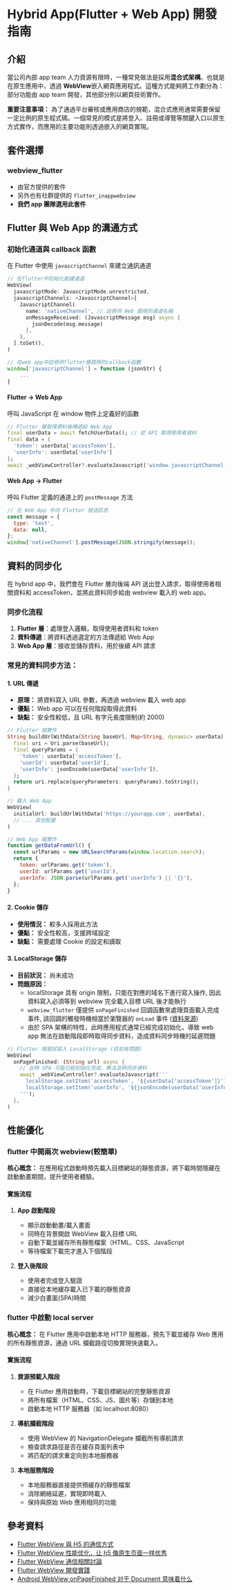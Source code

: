 # Hybrid App(Flutter + Web App) 開發指南

## 介紹

當公司內部 app team 人力資源有限時，一種常見做法是採用**混合式架構**。也就是在原生應用中，透過 **WebView**嵌入網頁應用程式。這種方式能夠將工作劃分為：部分功能由 app team 開發，其他部分則以網頁技術實作。

**重要注意事項：** 為了通過平台審核或應用商店的規範，混合式應用通常需要保留一定比例的原生程式碼。一個常見的模式是將登入、註冊或導覽等關鍵入口以原生方式實作，而應用的主要功能則透過嵌入的網頁實現。

## 套件選擇

### webview_flutter

- 由官方提供的套件
- 另外也有社群提供的 `flutter_inappwebview`
- **我們 app 團隊選用此套件**

## Flutter 與 Web App 的溝通方式

### 初始化通道與 callback 函數

在 Flutter 中使用 `javascriptChannel` 來建立通訊通道

```dart
// 在flutter中初始化創建通道
WebView(
  javascriptMode: JavascriptMode.unrestricted,
  javascriptChannels: <JavascriptChannel>[
    JavascriptChannel(
      name: 'nativeChannel', // 註冊供 Web 調用的通道名稱
      onMessageReceived: (JavascriptMessage msg) async {
        jsonDecode(msg.message)
      },
    ),
  ].toSet(),
)
```

```javascript
// 在web app中註冊供flutter層調用的callback函數
window['javascriptChannel'] = function (jsonStr) {
    ...
}

```

#### Flutter → Web App

呼叫 JavaScript 在 window 物件上定義好的函數

```dart
// Flutter 層取得資料後傳遞給 Web App
final userData = await fetchUserData(); // 從 API 取得使用者資料
final data = {
  'token': userData['accessToken'],
  'userInfo': userData['userInfo']
};
await _webViewController?.evaluateJavascript('window.javascriptChannel(JSON.stringify(data))');
```

#### Web App → Flutter

呼叫 Flutter 定義的通道上的 `postMessage` 方法

```javascript
// 在 Web App 中向 Flutter 發送訊息
const message = {
  type: 'test',
  data: null,
};
window['nativeChannel'].postMessage(JSON.stringify(message));
```

## 資料的同步化

在 hybrid app 中，我們會在 Flutter 層向後端 API 送出登入請求，取得使用者相關資料和 accessToken，並將此資料同步給由 webview 載入的 web app。

### 同步化流程

1. **Flutter 層**：處理登入邏輯，取得使用者資料和 token
2. **資料傳遞**：將資料透過選定的方法傳遞給 Web App
3. **Web App 層**：接收並儲存資料，用於後續 API 請求

### 常見的資料同步方法：

#### 1. URL 傳遞

- **原理：** 將資料寫入 URL 參數，再透過 webview 載入 web app
- **優點：** Web app 可以在任何階段取得此資料
- **缺點：** 安全性較低，且 URL 有字元長度限制(約 2000)

```dart
// Flutter 端實作
String buildUrlWithData(String baseUrl, Map<String, dynamic> userData) {
  final uri = Uri.parse(baseUrl);
  final queryParams = {
    'token': userData['accessToken'],
    'userId': userData['userId'],
    'userInfo': jsonEncode(userData['userInfo']),
  };
  return uri.replace(queryParameters: queryParams).toString();
}

// 載入 Web App
WebView(
  initialUrl: buildUrlWithData('https://yourapp.com', userData),
  // ... 其他配置
)
```

```javascript
// Web App 端實作
function getDataFromUrl() {
  const urlParams = new URLSearchParams(window.location.search);
  return {
    token: urlParams.get('token'),
    userId: urlParams.get('userId'),
    userInfo: JSON.parse(urlParams.get('userInfo') || '{}'),
  };
}
```

#### 2. Cookie 儲存

- **使用情況：** 較多人採用此方法
- **優點：** 安全性較高，支援跨域設定
- **缺點：** 需要處理 Cookie 的設定和讀取

#### 3. LocalStorage 儲存

- **目前狀況：** 尚未成功
- **問題原因：**
  - localStorage 具有 origin 限制，只能在對應的域名下進行寫入操作, 因此資料寫入必須等到 webview 完全載入目標 URL 後才能執行
  - `webview_flutter` 僅提供 `onPageFinished` 回調函數來處理頁面載入完成事件, 該回調的觸發時機相當於瀏覽器的 `onLoad` 事件 ([資料來源](https://zhuanlan.zhihu.com/p/337825740))
  - 由於 SPA 架構的特性，此時應用程式通常已經完成初始化，導致 web app 無法在啟動階段即時取得同步資料，造成資料同步時機的延遲問題

```dart
// Flutter 端嘗試寫入 LocalStorage (目前有問題)
WebView(
  onPageFinished: (String url) async {
    // 此時 SPA 可能已經初始化完成，無法及時同步資料
    await _webViewController?.evaluateJavascript('''
      localStorage.setItem('accessToken', '${userData['accessToken']}');
      localStorage.setItem('userInfo', '${jsonEncode(userData['userInfo'])}');
    ''');
  },
)
```

## 性能優化

### flutter 中開兩次 webview(較簡單)

**核心概念：** 在應用程式啟動時預先載入目標網站的靜態資源，將下載時間隱藏在啟動動畫期間，提升使用者體驗。

#### 實施流程

1. **App 啟動階段**

   - 顯示啟動動畫/載入畫面
   - 同時在背景開啟 WebView 載入目標 URL
   - 自動下載並緩存所有靜態檔案（HTML、CSS、JavaScript
   - 等待檔案下載完才進入下個階段

2. **登入後階段**
   - 使用者完成登入驗證
   - 直接從本地緩存載入已下載的靜態資源
   - 減少白畫面(SPA)時間

### flutter 中啟動 local server

**核心概念：** 在 Flutter 應用中啟動本地 HTTP 服務器，預先下載並緩存 Web 應用的所有靜態資源，通過 URL 攔截路徑切換實現快速載入。

#### 實施流程

1. **資源預載入階段**

   - 在 Flutter 應用啟動時，下載目標網站的完整靜態資源
   - 將所有檔案（HTML、CSS、JS、圖片等）存儲到本地
   - 啟動本地 HTTP 服務器（如 localhost:8080）

2. **導航攔截階段**

   - 使用 WebView 的 NavigationDelegate 攔截所有導航請求
   - 檢查請求路徑是否在緩存頁面列表中
   - 將匹配的請求重定向到本地服務器

3. **本地服務階段**
   - 本地服務器直接提供預緩存的靜態檔案
   - 消除網絡延遲，實現即時載入
   - 保持與原始 Web 應用相同的功能

## 參考資料

- [Flutter WebView 與 H5 的通信方式](https://juejin.cn/post/7201892702181851197)
- [Flutter WebView 性能优化，让 h5 像原生页面一样优秀](https://juejin.cn/post/7199298121792749628)
- [Flutter WebView 通信相關討論](https://bbs.itying.com/topic/685412e74715aa00884817f7)
- [Flutter WebView 開發實踐](https://juejin.cn/post/7156901434489831461#heading-6)
- [Android WebView onPageFinished 对于 Document 意味着什么](https://zhuanlan.zhihu.com/p/337825740)
